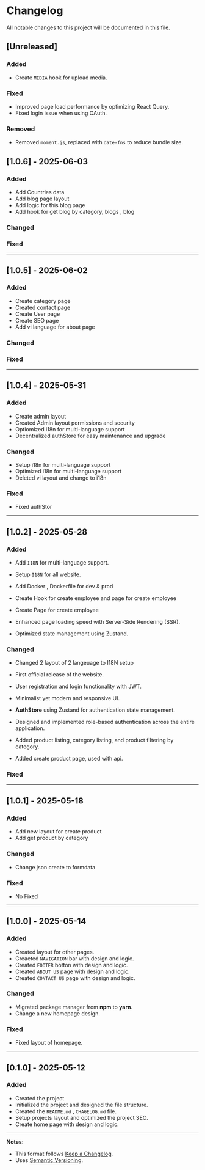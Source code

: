 # Changelog

All notable changes to this project will be documented in this file.

## [Unreleased]

### Added

- Create `MEDIA` hook for upload media.

### Fixed

- Improved page load performance by optimizing React Query.
- Fixed login issue when using OAuth.

### Removed

- Removed `moment.js`, replaced with `date-fns` to reduce bundle size.

## [1.0.6] - 2025-06-03

### Added

- Add Countries data
- Add blog page layout
- Add logic for this blog page
- Add hook for get blog by category, blogs , blog

### Changed

### Fixed

---

## [1.0.5] - 2025-06-02

### Added

- Create category page
- Created contact page
- Create User page
- Create SEO page
- Add vi language for about page

### Changed

### Fixed

---

## [1.0.4] - 2025-05-31

### Added

- Create admin layout
- Created Admin layout permissions and security
- Optiomized i18n for multi-language support
- Decentralized authStore for easy maintenance and upgrade

### Changed

- Setup i18n for multi-language support
- Optimized i18n for multi-language support
- Deleted vi layout and change to i18n

### Fixed

- Fixed authStor

---

## [1.0.2] - 2025-05-28

### Added

- Add `I18N` for multi-language support.
- Setup `I18N` for all website.

- Add Docker , Dockerfile for dev & prod
- Create Hook for create employee and page for create employee
- Create Page for create employee
- Enhanced page loading speed with Server-Side Rendering (SSR).
- Optimized state management using Zustand.

### Changed

- Changed 2 layout of 2 langeuage to I18N setup

- First official release of the website.
- User registration and login functionality with JWT.
- Minimalist yet modern and responsive UI.
- **AuthStore** using Zustand for authentication state management.
- Designed and implemented role-based authentication across the entire application.
- Added product listing, category listing, and product filtering by category.
- Added create product page, used with api.

### Fixed

---

## [1.0.1] - 2025-05-18

### Added

- Add new layout for create product
- Add get product by category

### Changed

- Change json create to formdata

### Fixed

- No Fixed

---

## [1.0.0] - 2025-05-14

### Added

- Created layout for other pages.
- Creaeted `NAVIGATION` bar with design and logic.
- Created `FOOTER` botton with design and logic.
- Created `ABOUT US` page with design and logic.
- Created `CONTACT US` page with design and logic.

### Changed

- Migrated package manager from **npm** to **yarn**.
- Change a new homepage design.

### Fixed

- Fixed layout of homepage.

---

## [0.1.0] - 2025-05-12

### Added

- Created the project
- Initialized the project and designed the file structure.
- Created the `README.md` , `CHAGELOG.md` file.
- Setup projects layout and optimized the project SEO.
- Create home page with design and logic.

---

**Notes:**

- This format follows [Keep a Changelog](https://keepachangelog.com/).
- Uses [Semantic Versioning](https://semver.org/).
